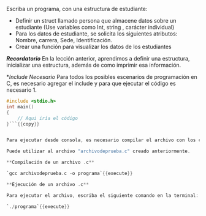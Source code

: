 Escriba un programa, con una estructura de estudiante:
 - Definir un struct llamado persona que almacene datos sobre un estudiante (Use variables como Int,  string , carácter individual)
 - Para los datos de estudiante, se solicita los siguientes atributos: Nombre, carrera, Sede, Identificación.
 - Crear una función para visualizar los datos de los estudiantes


***Recordatorio*** 
En la lección anterior, aprendimos a definir una estructura, inicializar una estructura, además de como imprimir esa información.

**Include Necesario*
Para todos los posibles escenarios de programación en C, es necesario agregar el include y para que ejecutar el código es necesario 1.

```C
#include <stdio.h>
int main()
{
    // Aqui iría el código
}```{{copy}}


Para ejecutar desde consola, es necesario compilar el archivo con los cambios realizados:

Puede utilizar al archivo "archivodeprueba.c" creado anteriormente. 

**Compilación de un archivo .c**

`gcc archivodeprueba.c -o programa`{{execute}}

**Ejecución de un archivo .c**

Para ejecutar el archivo, escriba el siguiente comando en la terminal:

`./programa`{{execute}}

